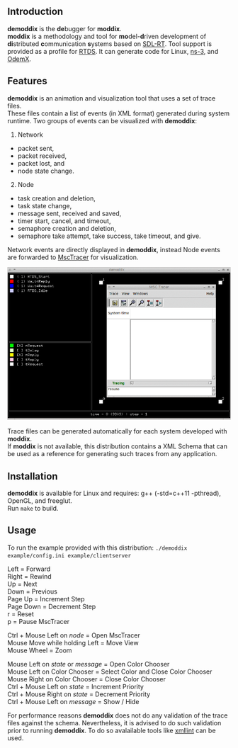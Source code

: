 Introduction
------

**demoddix** is the **de**bugger for **moddix**.  
**moddix** is a methodology and tool for **mo**del-**d**riven development of 
**di**stributed **c**ommunication **s**ystems based on [SDL-RT](http://www.sdl-rt.org).
Tool support is provided as a profile for [RTDS](http://www.pragmadev.com/product/modeling.html).
It can generate code for Linux, [ns-3](http://www.nsnam.org), and [OdemX](http://sourceforge.net/projects/odemx/).

Features
------

**demoddix** is an animation and visualization tool that uses a set of trace files.  
These files contain a list of events (in XML format) generated during system runtime.
Two groups of events can be visualized with **demoddix**:

1. Network
  * packet sent,
  * packet received,
  * packet lost, and
  * node state change.  
2. Node
  * task creation and deletion,
  * task state change,
  * message sent, received and saved,
  * timer start, cancel, and timeout,
  * semaphore creation and deletion,
  * semaphore take attempt, take success, take timeout, and give.

Network events are directly displayed in **demoddix**, instead Node events are forwarded to [MscTracer](http://www.pragmadev.com/product/tracing.html) for visualization.

![alt text](https://github.com/mbrumbulli/demoddix/raw/master/example/demoddix.gif "demoddix example - msctracer node 0")

Trace files can be generated automatically for each system developed with **moddix**.  
If **moddix** is not available, this distribution contains a XML Schema that can be used as a reference 
for generating such traces from any application.

Installation
------

**demoddix** is available for Linux and requires: g++ (-std=c++11 -pthread), OpenGL, and freeglut.  
Run `make` to build.

Usage
------

To run the example provided with this distribution: `./demoddix example/config.ini example/clientserver`  

Left = Forward  
Right = Rewind  
Up = Next  
Down = Previous  
Page Up = Increment Step  
Page Down = Decrement Step  
r = Reset  
p = Pause MscTracer

Ctrl + Mouse Left on *node* = Open MscTracer  
Mouse Move while holding Left = Move View  
Mouse Wheel = Zoom

Mouse Left on *state* or *message* = Open Color Chooser  
Mouse Left on Color Chooser = Select Color and Close Color Chooser  
Mouse Right on Color Chooser = Close Color Chooser  
Ctrl + Mouse Left on *state* = Increment Priority  
Ctrl + Mouse Right on *state* = Decrement Priority  
Ctrl + Mouse Left on *message* = Show / Hide

For performance reasons **demoddix** does not do any validation of the trace files against the schema. Nevertheless, it
is advised to do such validation prior to running **demoddix**. To do so avalailable tools like [xmllint](http://xmlsoft.org/xmllint.html) can be used.





